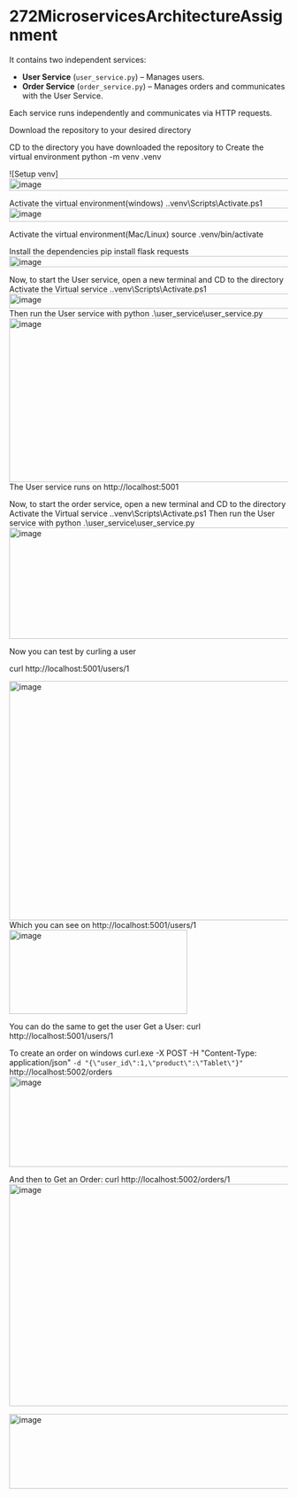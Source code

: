 # 272MicroservicesArchitectureAssignment
It contains two independent services:

- **User Service** (`user_service.py`) – Manages users.
- **Order Service** (`order_service.py`) – Manages orders and communicates with the User Service.

Each service runs independently and communicates via HTTP requests.

Download the repository to your desired directory

CD to the directory you have downloaded the repository to
Create the virtual environment
python -m venv .venv

![Setup venv]<img width="521" height="22" alt="image" src="https://github.com/user-attachments/assets/b2e79700-d6c3-476e-a3c1-46ef98a9b540" />

Activate the virtual environment(windows)
.\.venv\Scripts\Activate.ps1
<img width="621" height="25" alt="image" src="https://github.com/user-attachments/assets/790a5297-9834-4ab1-a40c-759c41fdb3cd" />

Activate the virtual environment(Mac/Linux)
source .venv/bin/activate

Install the dependencies
pip install flask requests
<img width="676" height="20" alt="image" src="https://github.com/user-attachments/assets/99cb041a-0c38-44ec-abd1-1342b85b4785" />

Now, to start the User service, open a new terminal and CD to the directory
Activate the Virtual service
.\.venv\Scripts\Activate.ps1
<img width="611" height="27" alt="image" src="https://github.com/user-attachments/assets/5e5d8870-cd2f-41e3-bffd-f5c0cc4462a9" />
Then run the User service with
python .\user_service\user_service.py
<img width="1079" height="296" alt="image" src="https://github.com/user-attachments/assets/da209261-19a3-4502-b8f8-c95c675f32db" />
The User service runs on http://localhost:5001

Now, to start the order service, open a new terminal and CD to the directory
Activate the Virtual service
.\.venv\Scripts\Activate.ps1
Then run the User service with
python .\user_service\user_service.py
<img width="1097" height="201" alt="image" src="https://github.com/user-attachments/assets/8864ffda-3b64-4346-80ed-bf50efb13a35" />

Now you can test by curling a user

curl http://localhost:5001/users/1

<img width="1063" height="432" alt="image" src="https://github.com/user-attachments/assets/619f1e90-2307-47a9-8533-ea6dc2c90496" />
Which you can see on http://localhost:5001/users/1
<img width="322" height="152" alt="image" src="https://github.com/user-attachments/assets/b8bc4584-f521-4477-9a1d-3617c0a42f7b" />

You can do the same to get the user
Get a User: curl http://localhost:5001/users/1

To create an order on windows
curl.exe -X POST -H "Content-Type: application/json" `
-d "{\"user_id\":1,\"product\":\"Tablet\"}" `
http://localhost:5002/orders
<img width="924" height="163" alt="image" src="https://github.com/user-attachments/assets/5bda23f8-3403-4169-a0e0-f2f90b144c01" />

And then to Get an Order: curl http://localhost:5002/orders/1
<img width="1047" height="401" alt="image" src="https://github.com/user-attachments/assets/d83c5efe-eddf-480c-9de9-bee246be3043" />

<img width="617" height="135" alt="image" src="https://github.com/user-attachments/assets/58808b87-fb19-456c-a350-9e7350d41a60" />



